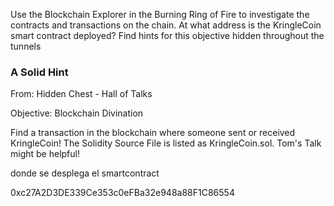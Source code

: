 Use the Blockchain Explorer in the Burning Ring of Fire to investigate the contracts and transactions on the chain. At what address is the KringleCoin smart contract deployed? Find hints for this objective hidden throughout the tunnels



### A Solid Hint
From: Hidden Chest - Hall of Talks

Objective: Blockchain Divination

Find a transaction in the blockchain where someone sent or received KringleCoin! The Solidity Source File is listed as KringleCoin.sol. Tom's Talk might be helpful!

donde se desplega el smartcontract

0xc27A2D3DE339Ce353c0eFBa32e948a88F1C86554
